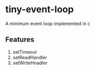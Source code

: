 # tiny-event-loop
A minimum event loop implemented in c
## Features
1. setTimeout
2. setReadHandler
3. setWriteHnadler
